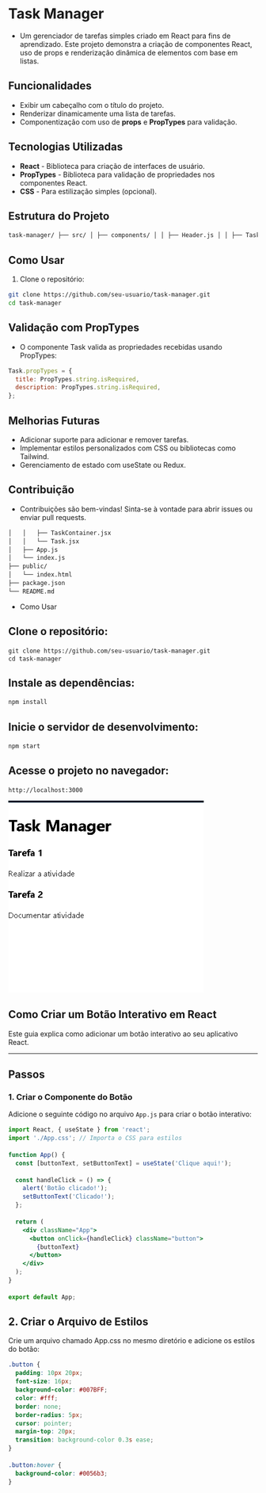 # Task Manager

 - Um gerenciador de tarefas simples criado em React para fins de aprendizado. Este projeto demonstra a criação de componentes React, uso de props e renderização dinâmica de elementos com base em listas.

## Funcionalidades

- Exibir um cabeçalho com o título do projeto.
- Renderizar dinamicamente uma lista de tarefas.
- Componentização com uso de **props** e **PropTypes** para validação.

## Tecnologias Utilizadas

- **React** - Biblioteca para criação de interfaces de usuário.
- **PropTypes** - Biblioteca para validação de propriedades nos componentes React.
- **CSS** - Para estilização simples (opcional).

## Estrutura do Projeto

```bash
task-manager/ ├── src/ │ ├── components/ │ │ ├── Header.js │ │ ├── TaskContainer.jsx │ │ └── Task.jsx │ ├── App.js │ └── index.js ├── public/ │ └── index.html ├── package.json └── README.md
```

## Como Usar

1. Clone o repositório:

```bash
git clone https://github.com/seu-usuario/task-manager.git
cd task-manager
```

## Validação com PropTypes

 - O componente Task valida as propriedades recebidas usando PropTypes:

```jsx
Task.propTypes = {
  title: PropTypes.string.isRequired,
  description: PropTypes.string.isRequired,
};
```

## Melhorias Futuras

 - Adicionar suporte para adicionar e remover tarefas.
 - Implementar estilos personalizados com CSS ou bibliotecas como Tailwind.
 - Gerenciamento de estado com useState ou Redux.

## Contribuição

 - Contribuições são bem-vindas! Sinta-se à vontade para abrir issues ou enviar pull requests.

```bash
│   │   ├── TaskContainer.jsx
│   │   └── Task.jsx
│   ├── App.js
│   └── index.js
├── public/
│   └── index.html
├── package.json
└── README.md
```

 - Como Usar
 
## Clone o repositório:

```git
git clone https://github.com/seu-usuario/task-manager.git
cd task-manager
```

## Instale as dependências:

```bash
npm install
```
## Inicie o servidor de desenvolvimento:

```bash
npm start
```

## Acesse o projeto no navegador:

```arduino
http://localhost:3000
```

![alt text](image-1.png)

## Como Criar um Botão Interativo em React

Este guia explica como adicionar um botão interativo ao seu aplicativo React.

---

## Passos

### 1. Criar o Componente do Botão
Adicione o seguinte código no arquivo `App.js` para criar o botão interativo:

```jsx
import React, { useState } from 'react';
import './App.css'; // Importa o CSS para estilos

function App() {
  const [buttonText, setButtonText] = useState('Clique aqui!');

  const handleClick = () => {
    alert('Botão clicado!');
    setButtonText('Clicado!');
  };

  return (
    <div className="App">
      <button onClick={handleClick} className="button">
        {buttonText}
      </button>
    </div>
  );
}

export default App;
```

## 2. Criar o Arquivo de Estilos
Crie um arquivo chamado App.css no mesmo diretório e adicione os estilos do botão:

```css
.button {
  padding: 10px 20px;
  font-size: 16px;
  background-color: #007BFF;
  color: #fff;
  border: none;
  border-radius: 5px;
  cursor: pointer;
  margin-top: 20px;
  transition: background-color 0.3s ease;
}

.button:hover {
  background-color: #0056b3;
}
```
